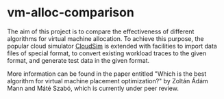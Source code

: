 # vm-alloc-comparison

The aim of this project is to compare the effectiveness of different algorithms for virtual machine allocation. To achieve this purpose, the popular cloud simulator [CloudSim](http://www.cloudbus.org/cloudsim/) is extended with facilities to import data files of special format, to convert existing workload traces to the given format, and generate test data in the given format.

More information can be found in the paper entitled "Which is the best algorithm for virtual machine placement optimization?" by Zoltán Ádám Mann and Máté Szabó, which is currently under peer review.




